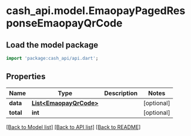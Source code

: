 # cash_api.model.EmaopayPagedResponseEmaopayQrCode

## Load the model package
```dart
import 'package:cash_api/api.dart';
```

## Properties
Name | Type | Description | Notes
------------ | ------------- | ------------- | -------------
**data** | [**List&lt;EmaopayQrCode&gt;**](EmaopayQrCode.md) |  | [optional] 
**total** | **int** |  | [optional] 

[[Back to Model list]](../README.md#documentation-for-models) [[Back to API list]](../README.md#documentation-for-api-endpoints) [[Back to README]](../README.md)


